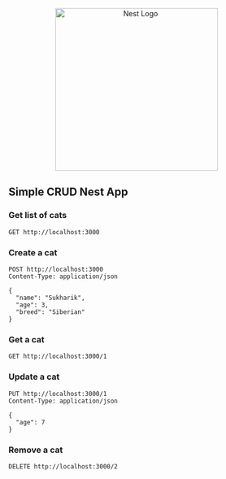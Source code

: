 <p align="center">
  <a href="http://nestjs.com/" target="blank"><img src="https://nestjs.com/img/logo_text.svg" width="320" alt="Nest Logo" /></a>
</p>

## Simple CRUD Nest App
### Get list of cats
```
GET http://localhost:3000
```
### Create a cat
```http
POST http://localhost:3000
Content-Type: application/json

{
  "name": "Sukharik",
  "age": 3,
  "breed": "Siberian"
}
```
### Get a cat
```http
GET http://localhost:3000/1
```
### Update a cat
```http
PUT http://localhost:3000/1
Content-Type: application/json

{
  "age": 7
}

```
### Remove a cat
```http
DELETE http://localhost:3000/2
```
